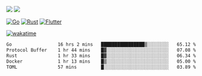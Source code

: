 [![](https://img.shields.io/badge/Windows_11-Pro-292e33?style=flat-square&logo=windows&logoColor=ffffff)](https://www.microsoft.com/en-us/windows/)
[![](https://img.shields.io/badge/macOS-Sonoma-292e33?style=flat-square&logo=apple&logoColor=ffffff)](https://www.apple.com/macbook-pro/) 

[![Go](https://img.shields.io/badge/-Go-DEA584?style=flat&logo=go&logoColor=000000)](https://golang.org/)
[![Rust](https://img.shields.io/badge/-Rust-DEA584?style=flat&logo=rust&logoColor=000000)](https://www.rust-lang.org)
[![Flutter](https://img.shields.io/badge/-Flutter-DEA584?style=flat&logo=flutter&logoColor=000000)](https://flutter.dev/)

[![wakatime](https://wakatime.com/badge/user/9bb0c784-91ca-4b5c-8e9c-b13ece0f7b09.svg)](https://wakatime.com/@9bb0c784-91ca-4b5c-8e9c-b13ece0f7b09)


<!--START_SECTION:waka-->

```txt
Go                 16 hrs 2 mins   ████████████████▒░░░░░░░░   65.12 %
Protocol Buffer    1 hr 44 mins    █▓░░░░░░░░░░░░░░░░░░░░░░░   07.08 %
Rust               1 hr 33 mins    █▓░░░░░░░░░░░░░░░░░░░░░░░   06.34 %
Docker             1 hr 13 mins    █▒░░░░░░░░░░░░░░░░░░░░░░░   05.00 %
TOML               57 mins         █░░░░░░░░░░░░░░░░░░░░░░░░   03.89 %
```

<!--END_SECTION:waka-->
